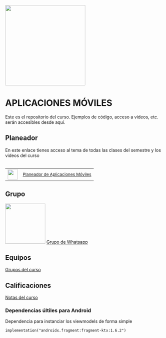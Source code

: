 <img width="256" src="https://www.icesi.edu.co/launiversidad/images/La_universidad/logo_icesi.png">

# APLICACIONES MÓVILES
Este es el repositorio del curso. Ejemplos de código, acceso a videos, etc. serán accesibles desde aquí.


## Planeador
En este enlace tienes acceso al tema de todas las clases del semestre y los videos del curso<br><br>


<table>
  <tr>
    <td>
      <a href="https://miro.com/app/board/o9J_l2waJG0=">
        <img width="32" src="https://store-images.s-microsoft.com/image/apps.59334.13959754522315136.c4ea2415-8e3c-42bf-8f77-e885eb7c11a1.be6eacf3-e0b4-4478-9abc-47192806c1b5?mode=scale&q=90&h=300&w=300" width="128">
      </a>
    </td>
    <td style="vertical-align: middle;">
      <a href="https://miro.com/app/board/o9J_l2waJG0=">
        <small>Planeador de Aplicaciones Móviles</small>
      </a>
    </td>
  </tr>
</table>

## Grupo
<img src="https://upload.wikimedia.org/wikipedia/commons/thumb/6/6b/WhatsApp.svg/479px-WhatsApp.svg.png" width="128">
<a href="https://chat.whatsapp.com/ItCC4adoQtaG3BRVoYRaDU">Grupo de Whatsapp</a>

## Equipos
<a href="">Grupos del curso</a>

## Calificaciones
<a href="">Notas del curso</a>

### Dependencias últiles para Android
Dependencia para instanciar los viewmodels de forma simple
```
implementation("androidx.fragment:fragment-ktx:1.6.2")
```
